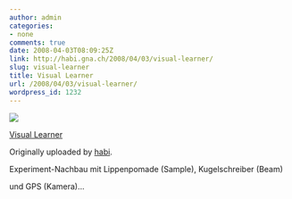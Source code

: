 ```yaml
---
author: admin
categories:
- none
comments: true
date: 2008-04-03T08:09:25Z
link: http://habi.gna.ch/2008/04/03/visual-learner/
slug: visual-learner
title: Visual Learner
url: /2008/04/03/visual-learner/
wordpress_id: 1232
---
```


[![](http://farm3.static.flickr.com/2368/2384973876_d62ce28d9e_m.jpg)](http://www.flickr.com/photos/habi/2384973876/)
   

 
  [Visual Learner](http://www.flickr.com/photos/habi/2384973876/)
    

  Originally uploaded by [habi](http://www.flickr.com/people/habi/).
 



Experiment-Nachbau mit Lippenpomade (Sample), Kugelschreiber (Beam)  

und GPS (Kamera)...
  

